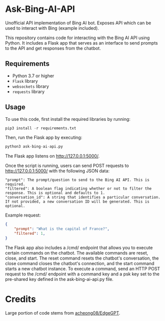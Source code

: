 # Ask-Bing-AI-API
Unofficial API implementation of Bing AI bot. Exposes API which can be used to interact with Bing (example included).

This repository contains code for interacting with the Bing AI API using Python. It includes a Flask app that serves as an interface to send prompts to the API and get responses from the chatbot. 

## Requirements
- Python 3.7 or higher
- `Flask` library
- `websockets` library
- `requests` library

## Usage

To use this code, first install the required libraries by running:

```python
pip3 install -r requirements.txt
```

Then, run the Flask app by executing:

```python
python3 ask-bing-ai-api.py
```

The Flask app listens on http://127.0.0.1:5000/.

Once the script is running, users can send POST requests to http://127.0.0.1:5000/ with the following JSON data:

    "prompt": The prompt/question to send to the Bing AI API. This is required.
    "filtered": A boolean flag indicating whether or not to filter the response. This is optional and defaults to 1.
    "conversation_id": A string that identifies a particular conversation. If not provided, a new conversation ID will be generated. This is optional.

Example request:

```json
{
    "prompt": "What is the capital of France?",
    "filtered": 1,
}
```

The Flask app also includes a /cmd/ endpoint that allows you to execute certain commands on the chatbot. The available commands are reset, close, and start. The reset command resets the chatbot's conversation, the close command closes the chatbot's connection, and the start command starts a new chatbot instance. To execute a command, send an HTTP POST request to the /cmd/ endpoint with a command key and a psk key set to the pre-shared key defined in the ask-bing-ai-api.py file.

# Credits

Large portion of code stems from [acheong08/EdgeGPT](https://github.com/acheong08/EdgeGPT).
